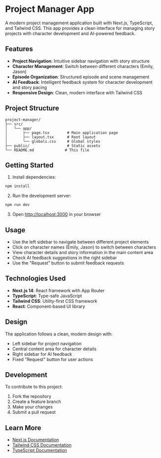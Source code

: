 # Project Manager App

A modern project management application built with Next.js, TypeScript, and Tailwind CSS. This app provides a clean interface for managing story projects with character development and AI-powered feedback.

## Features

- **Project Navigation**: Intuitive sidebar navigation with story structure
- **Character Management**: Switch between different characters (Emily, Jason)
- **Episode Organization**: Structured episode and scene management
- **AI Feedback**: Intelligent feedback system for character development and story pacing
- **Responsive Design**: Clean, modern interface with Tailwind CSS

## Project Structure

```
project-manager/
├── src/
│   └── app/
│       ├── page.tsx        # Main application page
│       ├── layout.tsx      # Root layout
│       └── globals.css     # Global styles
├── public/                 # Static assets
└── README.md              # This file
```

## Getting Started

1. Install dependencies:
```bash
npm install
```

2. Run the development server:
```bash
npm run dev
```

3. Open [http://localhost:3000](http://localhost:3000) in your browser

## Usage

- Use the left sidebar to navigate between different project elements
- Click on character names (Emily, Jason) to switch between characters
- View character details and story information in the main content area
- Check AI feedback suggestions in the right sidebar
- Use the "Request" button to submit feedback requests

## Technologies Used

- **Next.js 14**: React framework with App Router
- **TypeScript**: Type-safe JavaScript
- **Tailwind CSS**: Utility-first CSS framework
- **React**: Component-based UI library

## Design

The application follows a clean, modern design with:
- Left sidebar for project navigation
- Central content area for character details
- Right sidebar for AI feedback
- Fixed "Request" button for user actions

## Development

To contribute to this project:

1. Fork the repository
2. Create a feature branch
3. Make your changes
4. Submit a pull request

## Learn More

- [Next.js Documentation](https://nextjs.org/docs)
- [Tailwind CSS Documentation](https://tailwindcss.com/docs)
- [TypeScript Documentation](https://www.typescriptlang.org/docs)
